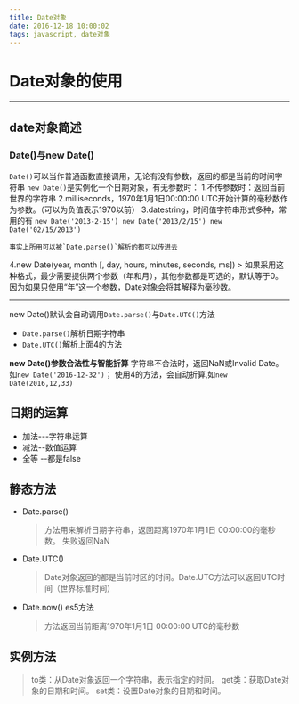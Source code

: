 ```yaml
---
title: Date对象
date: 2016-12-18 10:00:02
tags: javascript, date对象
---
```

# Date对象的使用
----------
## date对象简述
### Date()与new Date()
`Date()`可以当作普通函数直接调用，无论有没有参数，返回的都是当前的时间字符串
`new Date()`是实例化一个日期对象，有无参数时：
1.不传参数时：返回当前世界的字符串
2.milliseconds，1970年1月1日00:00:00 UTC开始计算的毫秒数作为参数。（可以为负值表示1970以前）
3.datestring，时间值字符串形式多种，常用的有
	```
	new Date('2013-2-15')
	new Date('2013/2/15')
	new Date('02/15/2013')
	```

	事实上所用可以被`Date.parse()`解析的都可以传进去
 4.new Date(year, month [, day, hours, minutes, seconds, ms])
	> 如果采用这种格式，最少需要提供两个参数（年和月），其他参数都是可选的，默认等于0。因为如果只使用“年”这一个参数，Date对象会将其解释为毫秒数。

 -----------
 new Date()默认会自动调用`Date.parse()`与`Date.UTC()`方法
 * `Date.parse()`解析日期字符串
 * `Date.UTC()`解析上面4的方法


**new Date()参数合法性与智能折算**
字符串不合法时，返回NaN或Invalid Date。如`new Date('2016-12-32')`；
使用4的方法，会自动折算,如`new Date(2016,12,33)`

## 日期的运算
* 加法---字符串运算
* 减法--数值运算
* 全等 --都是false

## 静态方法
* Date.parse()
	>方法用来解析日期字符串，返回距离1970年1月1日 00:00:00的毫秒数。
	>失败返回NaN
* Date.UTC()
	>Date对象返回的都是当前时区的时间。Date.UTC方法可以返回UTC时间（世界标准时间）
* Date.now() es5方法
	>方法返回当前距离1970年1月1日 00:00:00 UTC的毫秒数


## 实例方法

>to类：从Date对象返回一个字符串，表示指定的时间。
>get类：获取Date对象的日期和时间。
>set类：设置Date对象的日期和时间。

